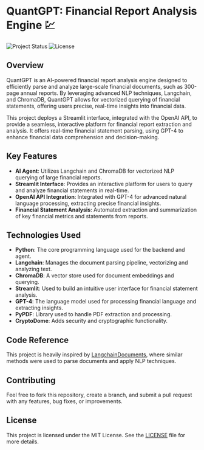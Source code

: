 # QuantGPT: Financial Report Analysis Engine 💹

![Project Status](https://img.shields.io/badge/status-active-brightgreen.svg)
![License](https://img.shields.io/badge/license-MIT-blue.svg)

## Overview

QuantGPT is an AI-powered financial report analysis engine designed to efficiently parse and analyze large-scale financial documents, such as 300-page annual reports. By leveraging advanced NLP techniques, Langchain, and ChromaDB, QuantGPT allows for vectorized querying of financial statements, offering users precise, real-time insights into financial data.

This project deploys a Streamlit interface, integrated with the OpenAI API, to provide a seamless, interactive platform for financial report extraction and analysis. It offers real-time financial statement parsing, using GPT-4 to enhance financial data comprehension and decision-making.

## Key Features

- **AI Agent**: Utilizes Langchain and ChromaDB for vectorized NLP querying of large financial reports.
- **Streamlit Interface**: Provides an interactive platform for users to query and analyze financial statements in real-time.
- **OpenAI API Integration**: Integrated with GPT-4 for advanced natural language processing, extracting precise financial insights.
- **Financial Statement Analysis**: Automated extraction and summarization of key financial metrics and statements from reports.

## Technologies Used

- **Python**: The core programming language used for the backend and agent.
- **Langchain**: Manages the document parsing pipeline, vectorizing and analyzing text.
- **ChromaDB**: A vector store used for document embeddings and querying.
- **Streamlit**: Used to build an intuitive user interface for financial statement analysis.
- **GPT-4**: The language model used for processing financial language and extracting insights.
- **PyPDF**: Library used to handle PDF extraction and processing.
- **CryptoDome**: Adds security and cryptographic functionality.

## Code Reference

This project is heavily inspired by [LangchainDocuments](https://github.com/nicknochnack/LangchainDocuments), where similar methods were used to parse documents and apply NLP techniques. 

## Contributing

Feel free to fork this repository, create a branch, and submit a pull request with any features, bug fixes, or improvements.

## License

This project is licensed under the MIT License. See the [LICENSE](LICENSE) file for more details.
